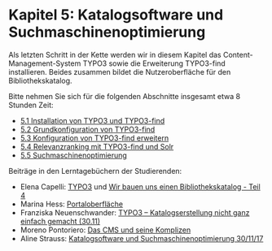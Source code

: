 # Kapitel 5: Katalogsoftware und Suchmaschinenoptimierung

Als letzten Schritt in der Kette werden wir in diesem Kapitel das Content-Management-System TYPO3 sowie die Erweiterung TYPO3-find installieren. Beides zusammen bildet die Nutzeroberfläche für den Bibliothekskatalog.

Bitte nehmen Sie sich für die folgenden Abschnitte insgesamt etwa 8 Stunden Zeit:

* [5.1 Installation von TYPO3 und TYPO3-find](/kapitel-5/51_installation-von-typo3-und-typo3-find.md)
* [5.2 Grundkonfiguration von TYPO3-find](/kapitel-5/52_grundkonfiguration-von-typo3-find.md)
* [5.3 Konfiguration von TYPO3-find erweitern](/kapitel-5/53_konfiguration-von-typo3-find-erweitern.md)
* [5.4 Relevanzranking mit TYPO3-find und Solr](/kapitel-5/54-relevanzranking-mit-typo3-find-und-solr.md)
* [5.5 Suchmaschinenoptimierung](/kapitel-5/55_suchmaschinenoptimierung.md)

Beiträge in den Lerntagebüchern der Studierenden:

* Elena Capelli: [TYPO3](https://elenasdiscovery.wordpress.com/2017/11/30/typo3/) und [Wir bauen uns einen Bibliothekskatalog - Teil 4](https://elenasdiscovery.wordpress.com/2017/11/30/wir-bauen-einen-bibliothekskatalog-teil-4/)
* Marina Hess: [Portaloberfläche](https://mainsuche.jimdo.com/blogbeitr%C3%A4ge/portaloberfl%C3%A4che/)
* Franziska Neuenschwander: [TYPO3 – Katalogserstellung nicht ganz einfach gemacht (30.11)](https://bainblogweb.wordpress.com/2017/12/12/typo3-katalogserstellung-nicht-ganz-einfach-gemacht-30-11/)
* Moreno Pontoriero: [Das CMS und seine Komplizen](https://morenoexplores.wordpress.com/2017/12/07/das-cms-und-seine-komplizen/)
* Aline Strauss: [Katalogsoftware und Suchmaschinenoptimierung 30/11/17](https://alinesbiblio.wordpress.com/2017/12/13/katalogsoftware-und-suchmaschinenoptimierung-30-11-17/)
